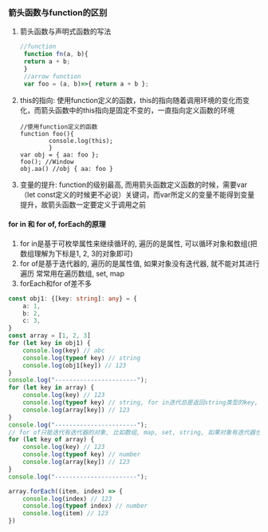 ### 箭头函数与function的区别

1. 箭头函数与声明式函数的写法

   ~~~javascript
   //function
    function fn(a, b){
    return a + b;
    }
    //arrow function
    var foo = (a, b)=>{ return a + b };
   ~~~

2. this的指向: 使用function定义的函数，this的指向随着调用环境的变化而变化，而箭头函数中的this指向是固定不变的，一直指向定义函数的环境

    ~~~javascirpt
    //使用function定义的函数
    function foo(){
            console.log(this);
            }
    var obj = { aa: foo };
    foo(); //Window
    obj.aa() //obj { aa: foo }
    ~~~

3. 变量的提升:
   function的级别最高, 而用箭头函数定义函数的时候，需要var（let const定义的时候更不必说）关键词，而var所定义的变量不能得到变量提升，故箭头函数一定要定义于调用之前

#### for in 和 for of, forEach的原理
1. for in是基于可枚举属性来继续循环的, 遍历的是属性, 可以循环对象和数组(把数组理解为下标是1, 2, 3的对象即可)
2. for of是基于迭代器的, 遍历的是属性值, 如果对象没有迭代器, 就不能对其进行遍历
   常常用在遍历数组, set, map
3. forEach和for of差不多
~~~ts
const obj1: {[key: string]: any} = {
	a: 1,
	b: 2,
	c: 3,
}
const array = [1, 2, 3]
for (let key in obj1) {
	console.log(key) // abc
	console.log(typeof key) // string
	console.log(obj1[key]) // 123
}
console.log("-----------------------");
for (let key in array) {
	console.log(key) // 123
	console.log(typeof key) // string, for in迭代总是返回string类型的key, 在进行计算的时候要注意
	console.log(array[key]) // 123
}
console.log("-----------------------");
// for of只能迭代有迭代器的对象, 比如数组, map, set, string, 如果对象有迭代器也可以迭代
for (let key of array) {
	console.log(key) // 123
	console.log(typeof key) // number
	console.log(array[key]) // 123
}
console.log("-----------------------");

array.forEach((item, index) => {
	console.log(index) // 123
	console.log(typeof index) // number
	console.log(item) // 123
})
~~~